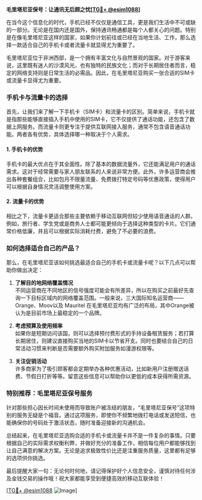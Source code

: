 **毛里塔尼亚保号：让通讯无后顾之忧[[TG💪+ @esim1088](https://t.me/s/esim1088)]**

在当今这个信息化的时代，手机已经不仅仅是通信工具，更是我们生活中不可或缺的一部分。无论是在国内还是国外，保持通讯畅通都是每个人都关心的问题。特别是在像毛里塔尼亚这样的国家，如果你计划前往或已经在当地生活、工作，那么选择一款适合自己的手机卡或者流量卡就显得尤为重要了。

毛里塔尼亚位于非洲西部，是一个拥有丰富文化与自然景观的国家。对于游客来说，这里既有迷人的沙漠风光，也有独特的民族文化；而对于长期居住者而言，稳定的网络支持则是日常生活的必需品。因此，在毛里塔尼亚购买一张合适的SIM卡或流量卡显得尤为重要。

### 手机卡与流量卡的选择

首先，让我们来了解一下手机卡（SIM卡）和流量卡的区别。简单来说，手机卡就是指那些能够直接插入手机中使用的SIM卡，它不仅提供了通话功能，还包含了数据上网服务。而流量卡则更专注于提供互联网接入服务，通常不包含语音通话功能。两者各有优势，具体选择哪一种取决于个人需求。

#### 1. 手机卡的优势

手机卡的最大优点在于其全面性。除了基本的数据流量外，它还能满足用户的通话需求。这对于经常需要与家人朋友联系的人来说非常方便。此外，许多运营商会推出各种套餐组合，比如包月不限量流量、免费拨打特定号码等优惠政策，使得用户可以根据自身情况灵活调整使用方案。

#### 2. 流量卡的优势

相比之下，流量卡更适合那些主要依赖于移动互联网但较少使用语音通话的人群。例如，旅行者、学生党或是商务人士都可能更倾向于选择这种类型的卡片。它们通常价格低廉，并且可以根据实际消耗付费，避免了不必要的浪费。

### 如何选择适合自己的产品？

那么，在毛里塔尼亚该如何挑选最适合自己的手机卡或流量卡呢？以下几点可以帮助你做出决定：

1. **了解目的地网络覆盖情况**  
   不同运营商在不同地区的信号强度可能会有所差异，所以在购买之前最好先查询一下目标区域内的网络覆盖范围。一般来说，三大国际知名运营商——Orange、Moov以及 Mauritel 在毛里塔尼亚均有广泛的布局，其中Orange被认为是目前市场上最稳定的一个品牌。

2. **考虑预算及使用频率**  
   如果你是短期访问该国，则可以选择预付费形式的手持设备租赁服务；若打算长期居住，则建议直接购买当地的SIM卡以节省开支。同时也要结合自己的日常活动习惯来判断是否需要额外购买附加服务如漫游权限等。

3. **关注促销活动**  
   许多商家为了吸引顾客都会定期举办各种优惠活动，比如新用户注册赠送话费、节假日打折等等。留意这些信息可以帮助你以更低的成本获得所需资源。

### 特别推荐：毛里塔尼亚保号服务

针对那些担心因长时间未使用而导致账户被冻结的朋友，“毛里塔尼亚保号”这项特别的服务无疑是个福音。通过这项服务，即使你不频繁地拨打电话或发送短信，也能确保你的号码处于激活状态，随时准备迎接新的沟通机会。

总结起来，在毛里塔尼亚选购合适的手机卡或流量卡并不是一件复杂的事情。只要根据自己的实际需求权衡利弊，并做好充分的准备工作，相信每位用户都能够找到让自己满意的解决方案。无论是追求极致性价比还是注重服务质量，这里都有足够的选项供你挑选。

最后提醒大家一句：无论何时何地，请记得保护好个人信息安全，谨慎对待任何涉及金钱交易的操作哦！祝大家都能享受到便捷高效的移动互联体验！

[[TG💪+ @esim1088](https://t.me/s/esim1088) ![Image](https://i.postimg.cc/4NQfJmqS/Snipaste-2025-05-13-00-14-12.png)]